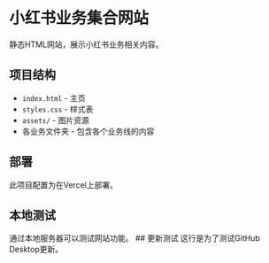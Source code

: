 # 小红书业务集合网站

静态HTML网站，展示小红书业务相关内容。

## 项目结构
- `index.html` - 主页
- `styles.css` - 样式表
- `assets/` - 图片资源
- 各业务文件夹 - 包含各个业务线的内容

## 部署
此项目配置为在Vercel上部署。

## 本地测试
通过本地服务器可以测试网站功能。 ## 更新测试
这行是为了测试GitHub Desktop更新。
